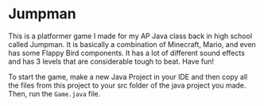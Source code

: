 # Jumpman

This is a platformer game I made for my AP Java class back in high school called Jumpman. It is basically a combination of Minecraft, Mario, and even has some Flappy Bird components. It has a lot of different sound effects and has 3 levels that are considerable tough to beat. Have fun!

To start the game, make a new Java Project in your IDE and then copy all the files from this project to your src folder of the java project you made. Then, run the `Game.java` file.
